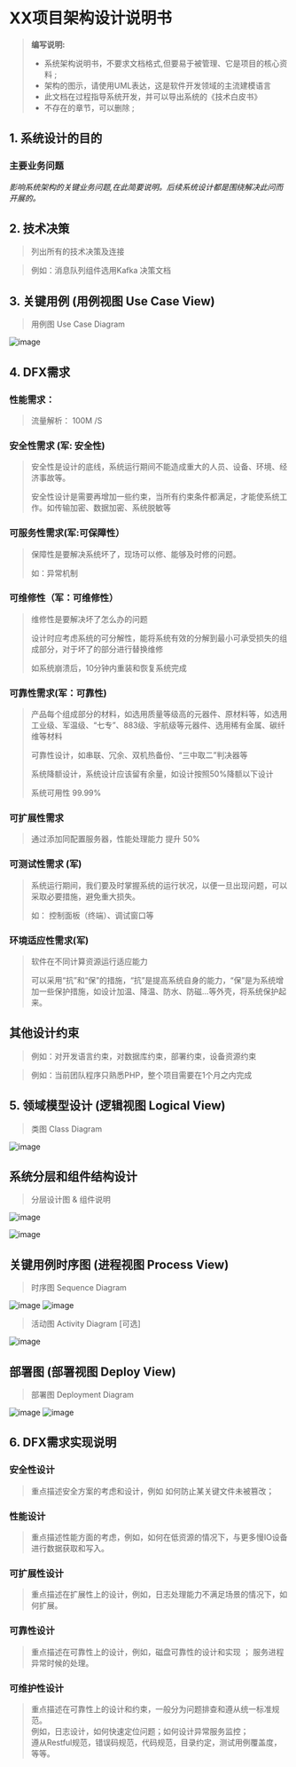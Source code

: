 #   XX项目架构设计说明书

>**编写说明:**
>
>* 系统架构说明书，不要求文档格式,但要易于被管理、它是项目的核心资料 ;
>* 架构的图示，请使用UML表达，这是软件开发领域的主流建模语言
>* 此文档在过程指导系统开发，并可以导出系统的《技术白皮书》
>* 不存在的章节，可以删除 ;

## 1. 系统设计的目的

### 主要业务问题

*影响系统架构的关键业务问题,在此简要说明。后续系统设计都是围绕解决此问而开展的。*

## 2. 技术决策

> 列出所有的技术决策及连接

> 例如：消息队列组件选用Kafka 决策文档

## 3. 关键用例  (用例视图 Use Case View)  

> 用例图 Use Case Diagram  

![image](images/com_1.png)

## 4. DFX需求

### 性能需求：

> 流量解析： 100M /S

### 安全性需求 (军: 安全性)

> 安全性是设计的底线，系统运行期间不能造成重大的人员、设备、环境、经济事故等。
>  
> 安全性设计是需要再增加一些约束，当所有约束条件都满足，才能使系统工作。如传输加密、数据加密、系统脱敏等

### 可服务性需求(军:可保障性）

> 保障性是要解决系统坏了，现场可以修、能够及时修的问题。
>  
> 如：异常机制

### 可维修性（军：可维修性）

> 维修性是要解决坏了怎么办的问题
>  
> 设计时应考虑系统的可分解性，能将系统有效的分解到最小可承受损失的组成部分，对于坏了的部分进行替换维修
>  
> 如系统崩溃后，10分钟内重装和恢复系统完成

### 可靠性需求(军：可靠性)

> 产品每个组成部分的材料，如选用质量等级高的元器件、原材料等，如选用工业级、军温级、“七专”、883级、宇航级等元器件、选用稀有金属、碳纤维等材料
>  
> 可靠性设计，如串联、冗余、双机热备份、“三中取二”判决器等
>  
> 系统降额设计，系统设计应该留有余量，如设计按照50%降额以下设计
>  
> 系统可用性 99.99%

### 可扩展性需求

> 通过添加同配置服务器，性能处理能力 提升 50%

### 可测试性需求 (军)

> 系统运行期间，我们要及时掌握系统的运行状况，以便一旦出现问题，可以采取必要措施，避免重大损失。
>  
> 如： 控制面板（终端）、调试窗口等

### 环境适应性需求(军)

> 软件在不同计算资源运行适应能力
>  
> 可以采用“抗”和“保”的措施，“抗”是提高系统自身的能力，“保”是为系统增加一些保护措施，如设计加温、降温、防水、防磁…等外壳，将系统保护起来。

## 其他设计约束

> 例如：对开发语言约束，对数据库约束，部署约束，设备资源约束

> 例如：当前团队程序只熟悉PHP，整个项目需要在1个月之内完成



## 5. 领域模型设计  (逻辑视图 Logical View)  

> 类图 Class Diagram      

![image](images/com_2.png)

## 系统分层和组件结构设计

> 分层设计图 & 组件说明  

![image](images/sys_1.png)

![image](images/com_3.png)

## 关键用例时序图 (进程视图 Process View)

> 时序图 Sequence Diagram

![image](images/com_4.png)
![image](images/sys_2.png)

> 活动图 Activity Diagram [可选]

![image](images/com_5.png)

## 部署图  (部署视图 Deploy View)

>  部署图 Deployment Diagram

![image](images/com_6.png)
![image](images/sys_3.png)

## 6. DFX需求实现说明

### 安全性设计

> 重点描述安全方案的考虑和设计，例如 如何防止某关键文件未被篡改；

### 性能设计

> 重点描述性能方面的考虑，例如，如何在低资源的情况下，与更多慢IO设备进行数据获取和写入。

### 可扩展性设计

> 重点描述在扩展性上的设计，例如，日志处理能力不满足场景的情况下，如何扩展。

### 可靠性设计

> 重点描述在可靠性上的设计，例如，磁盘可靠性的设计和实现 ； 服务进程异常时候的处理。

### 可维护性设计

> 重点描述在可靠性上的设计和约束，一般分为问题排查和遵从统一标准规范。  
>  例如，日志设计，如何快速定位问题；如何设计异常服务监控；  
>       遵从Restful规范，错误码规范，代码规范，目录约定，测试用例覆盖度，等等。  



